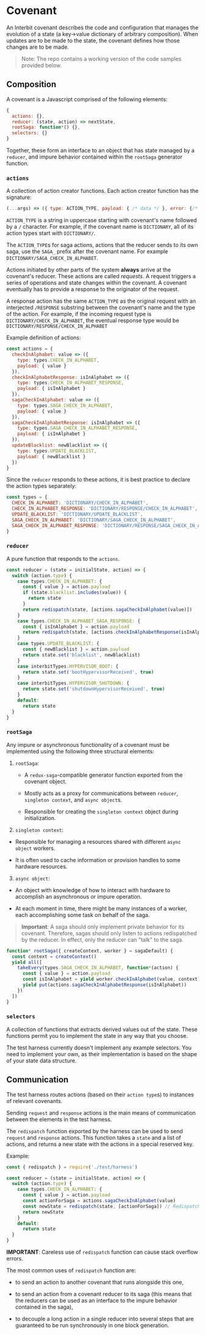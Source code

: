 # Covenant

An Interbit covenant describes the code and configuration that manages
the evolution of a state (a key->value dictionary of arbitrary
composition). When updates are to be made to the state, the covenant
defines how those changes are to be made.

> Note: The repo contains a working version of the code samples provided
> below.


## Composition

A covenant is a Javascript comprised of the following elements:

```js
{
  actions: {},
  reducer: (state, action) => nextState,
  rootSaga: function*() {},
  selectors: {}
}
```

Together, these form an interface to an object that has state managed by
a `reducer`, and impure behavior contained within the `rootSaga`
generator function.


### `actions`

A collection of action creator functions. Each action creator function
has the signature:

```js
(...args) => ({ type: ACTION_TYPE, payload: { /* data */ }, error: {/* errorMessage */} })
```

`ACTION_TYPE` is a string in uppercase starting with covenant's name
followed by a `/` character. For example, if the covenant name is
`DICTIONARY`, all of its action types start with `DICTIONARY/`.

The `ACTION_TYPE`s for saga actions, actions that the reducer sends to
its own saga, use the `SAGA_` prefix after the covenant name. For
example `DICTIONARY/SAGA_CHECK_IN_ALPHABET`.

Actions initiated by other parts of the system **always** arrive at the
covenant's reducer. These actions are called _requests_. A request
triggers a series of operations and state changes within the covenant. A
covenant eventually has to provide a response to the originator of the
request.

A response action has the same `ACTION_TYPE` as the original request
with an interjected `/RESPONSE` substring between the covenant's name
and the type of the action. For example, if the incoming request type is
`DICTIONARY/CHECK_IN_ALPHABET`, the eventual response type would be
`DICTIONARY/RESPONSE/CHECK_IN_ALPHABET`

Example definition of actions:

```js
const actions = {
  checkInAlphabet: value => ({
    type: types.CHECK_IN_ALPHABET,
    payload: { value }
  }),
  checkInAlphabetResponse: isInAlphabet => ({
    type: types.CHECK_IN_ALPHABET_RESPONSE,
    payload: { isInAlphabet }
  }),
  sagaCheckInAlphabet: value => ({
    type: types.SAGA_CHECK_IN_ALPHABET,
    payload: { value }
  }),
  sagaCheckInAlphabetResponse: isInAlphabet => ({
    type: types.SAGA_CHECK_IN_ALPHABET_RESPONSE,
    payload: { isInAlphabet }
  }),
  updateBlacklist: newBlacklist => ({
    type: types.UPDATE_BLACKLIST,
    payload: { newBlacklist }
  })
}
```

Since the `reducer` responds to these actions, it is best practice to
declare the action types separately:

```js
const types = {
  CHECK_IN_ALPHABET: 'DICTIONARY/CHECK_IN_ALPHABET',
  CHECK_IN_ALPHABET_RESPONSE: 'DICTIONARY/RESPONSE/CHECK_IN_ALPHABET',
  UPDATE_BLACKLIST: 'DICTIONARY/UPDATE_BLACKLIST',
  SAGA_CHECK_IN_ALPHABET: 'DICTIONARY/SAGA_CHECK_IN_ALPHABET',
  SAGA_CHECK_IN_ALPHABET_RESPONSE: 'DICTIONARY/RESPONSE/SAGA_CHECK_IN_ALPHABET'
}
```


### `reducer`

A pure function that responds to the `actions`.

```js
const reducer = (state = initialState, action) => {
  switch (action.type) {
    case types.CHECK_IN_ALPHABET: {
      const { value } = action.payload
      if (state.blacklist.includes(value)) {
        return state
      }
      return redispatch(state, [actions.sagaCheckInAlphabet(value)])
    }
    case types.CHECK_IN_ALPHABET_SAGA_RESPONSE: {
      const { isInAlphabet } = action.payload
      return redispatch(state, [actions.checkInAlphabetResponse(isInAlphabet)])
    }
    case types.UPDATE_BLACKLIST: {
      const { newBlacklist } = action.payload
      return state.set('blacklist', newBlacklist)
    }
    case interbitTypes.HYPERVISOR_BOOT: {
      return state.set('bootHypervisorReceived', true)
    }
    case interbitTypes.HYPERVISOR_SHUTDOWN: {
      return state.set('shutdownHypervisorReceived', true)
    }
    default:
      return state
  }
}
```


### `rootSaga`

Any impure or asynchronous functionality of a covenant must be
implemented using the following three structural elements:

1.  `rootSaga`:

    - A `redux-saga`-compatible generator function exported from the
      covenant object.

    - Mostly acts as a proxy for communications between `reducer`,
      `singleton context`, and `async object`s.

    - Responsible for creating the `singleton context` object during
      initialization.

2.  `singleton context`:

   - Responsible for managing a resources shared with different `async
     object` workers.

   - It is often used to cache information or provision handles to some
     hardware resources.

3.  `async object`:

   - An object with knowledge of how to interact with hardware to
     accomplish an asynchronous or impure operation.

   - At each moment in time, there might be many instances of a worker,
     each accomplishing some task on behalf of the saga.

> **Important**: A saga should only implement private behavior for its
> covenant. Therefore, sagas should only listen to actions redispatched
> by the reducer. In effect, only the reducer can "talk" to the saga.

```js
function* rootSaga({ createContext, worker } = sagaDefault) {
  const context = createContext()
  yield all([
    takeEvery(types.SAGA_CHECK_IN_ALPHABET, function*(action) {
      const { value } = action.payload
      const isInAlphabet = yield worker.checkInAlphabet(value, context)
      yield put(actions.sagaCheckInAlphabetResponse(isInAlphabet))
    })
  ])
}
```


### `selectors`

A collection of functions that extracts derived values out of the
state. These functions permit you to implement the state in any way
that you choose.

The test harness currently doesn't implement any example selectors.
You need to implement your own, as their implementation is based on the
shape of your state data structure.


## Communication

The test harness routes actions (based on their `action type`s) to
instances of relevant covenants.

Sending `request` and `response` actions is the main means of
communication between the elements in the test harness.

The `redispatch` function exported by the harness can be used to send
`request` and `response` actions. This function takes a `state` and a
list of actions, and returns a new state with the actions in a special
reserved key.

Example:

```js
const { redispatch } = require('./test/harness')

const reducer = (state = initialState, action) => {
  switch (action.type) {
    case types.CHECK_IN_ALPHABET: {
      const { value } = action.payload
      const actionForSaga = actions.sagaCheckInAlphabet(value)
      const newState = redispatch(state, [actionForSaga]) // Redispatch returns a new state
      return newState
    }
    default:
      return state
  }
}
```

**IMPORTANT**: Careless use of `redispatch` function can cause stack overflow errors.

The most common uses of `redispatch` function are:

- to send an action to another covenant that runs alongside this one,

- to send an action from a covenant reducer to its saga (this means that
  the reducers can be used as an interface to the impure behavior
  contained in the saga),

- to decouple a long action in a single reducer into several steps that
  are guaranteed to be run synchronously in one block generation.
